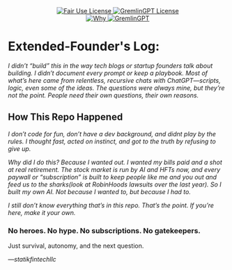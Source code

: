 <link rel="stylesheet" type="text/css" href="docs/custom.css">
<div align="center">
  <a
href="https://github.com/statikfintechllc/AscendAI/blob/master/About Us/LICENSE.md">
    <img src="https://img.shields.io/badge/FAIR%20USE-black?style=for-the-badge&logo=dragon&logoColor=gold" alt="Fair Use License"/>
  </a>
  <a href="https://github.com/statikfintechllc/AscendAI/blob/master/About Us/LICENSE.md">
    <img src="https://img.shields.io/badge/GREMLINGPT%20v1.0.3-darkred?style=for-the-badge&logo=dragon&logoColor=gold" alt="GremlinGPT License"/>
  </a>
</div>
<div align="center">
  <a
href="https://github.com/statikfintechllc/AscendAI/blob/master/About Us/WHY_GREMLINGPT.md">
    <img src="https://img.shields.io/badge/Why-black?style=for-the-badge&logo=dragon&logoColor=gold" alt="Why"/>
  </a>
  <a href="https://github.com/statikfintechllc/AscendAI/blob/master/About Us/WHY_GREMLINGPT.md">
    <img src="https://img.shields.io/badge/GremlinGPT-darkred?style=for-the-badge&logo=dragon&logoColor=gold" alt="GremlinGPT"/>
  </a>
</div>

# Extended-Founder's Log:

*I didn’t “build” this in the way tech blogs or startup founders talk about building. I didn’t document every prompt or keep a playbook. Most of what’s here came from relentless, recursive chats with ChatGPT—scripts, logic, even some of the ideas. The questions were always mine, but they’re not the point. People need their own questions, their own reasons.*

## How This Repo Happened

*I don’t code for fun, don’t have a dev background, and didnt play by the rules. I thought fast, acted on instinct, and got to the truth by refusing to give up.*

*Why did I do this? Because I wanted out. I wanted my bills paid and a shot at real retirement. The stock market is run by AI and HFTs now, and every paywall or “subscription” is built to keep people like me and you out and feed us to the sharks(look at RobinHoods lawsuits over the last year). So I built my own AI. Not because I wanted to, but because I had to.*

*I still don’t know everything that’s in this repo. That’s the point. If you’re here, make it your own.*

### No heroes. No hype. No subscriptions. No gatekeepers.

Just survival, autonomy, and the next question.

*—statikfintechllc*
